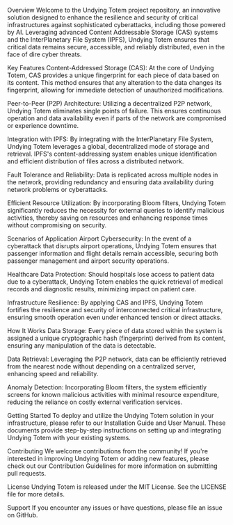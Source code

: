 Overview
Welcome to the Undying Totem project repository, an innovative solution designed to enhance the resilience and security of critical infrastructures against sophisticated cyberattacks, including those powered by AI. Leveraging advanced Content Addressable Storage (CAS) systems and the InterPlanetary File System (IPFS), Undying Totem ensures that critical data remains secure, accessible, and reliably distributed, even in the face of dire cyber threats.

Key Features
Content-Addressed Storage (CAS): At the core of Undying Totem, CAS provides a unique fingerprint for each piece of data based on its content. This method ensures that any alteration to the data changes its fingerprint, allowing for immediate detection of unauthorized modifications.

Peer-to-Peer (P2P) Architecture: Utilizing a decentralized P2P network, Undying Totem eliminates single points of failure. This ensures continuous operation and data availability even if parts of the network are compromised or experience downtime.

Integration with IPFS: By integrating with the InterPlanetary File System, Undying Totem leverages a global, decentralized mode of storage and retrieval. IPFS's content-addressing system enables unique identification and efficient distribution of files across a distributed network.

Fault Tolerance and Reliability: Data is replicated across multiple nodes in the network, providing redundancy and ensuring data availability during network problems or cyberattacks.

Efficient Resource Utilization: By incorporating Bloom filters, Undying Totem significantly reduces the necessity for external queries to identify malicious activities, thereby saving on resources and enhancing response times without compromising on security.

Scenarios of Application
Airport Cybersecurity: In the event of a cyberattack that disrupts airport operations, Undying Totem ensures that passenger information and flight details remain accessible, securing both passenger management and airport security operations.

Healthcare Data Protection: Should hospitals lose access to patient data due to a cyberattack, Undying Totem enables the quick retrieval of medical records and diagnostic results, minimizing impact on patient care.

Infrastructure Resilience: By applying CAS and IPFS, Undying Totem fortifies the resilience and security of interconnected critical infrastructure, ensuring smooth operation even under enhanced tension or direct attacks.

How It Works
Data Storage: Every piece of data stored within the system is assigned a unique cryptographic hash (fingerprint) derived from its content, ensuring any manipulation of the data is detectable.

Data Retrieval: Leveraging the P2P network, data can be efficiently retrieved from the nearest node without depending on a centralized server, enhancing speed and reliability.

Anomaly Detection: Incorporating Bloom filters, the system efficiently screens for known malicious activities with minimal resource expenditure, reducing the reliance on costly external verification services.

Getting Started
To deploy and utilize the Undying Totem solution in your infrastructure, please refer to our Installation Guide and User Manual. These documents provide step-by-step instructions on setting up and integrating Undying Totem with your existing systems.

Contributing
We welcome contributions from the community! If you're interested in improving Undying Totem or adding new features, please check out our Contribution Guidelines for more information on submitting pull requests.

License
Undying Totem is released under the MIT License. See the LICENSE file for more details.

Support
If you encounter any issues or have questions, please file an issue on GitHub.
